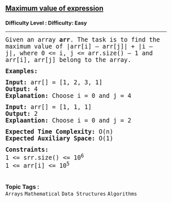 <h2><a href="https://www.geeksforgeeks.org/problems/maximum-value-of-expression2515/1?page=1&category=Arrays&difficulty=Easy&status=unsolved&sortBy=latest">Maximum value of expression</a></h2><h3>Difficulty Level : Difficulty: Easy</h3><hr><div class="problems_problem_content__Xm_eO"><p><span style="font-family: 'andale mono', monospace; font-size: 14pt;">Given an array <strong>arr</strong>. The task is to find the maximum value of |arr[i] – arr[j]| + |i – j|, where 0 &lt;= i, j &lt;= arr.size() – 1 and arr[i], arr[j] belong to the array.</span></p>
<p><span style="font-family: 'andale mono', monospace; font-size: 14pt;"><strong>Examples:</strong></span></p>
<pre><span style="font-family: 'andale mono', monospace; font-size: 14pt;"><strong>Input: </strong>arr[] = [1, 2, 3, 1] <br><strong>Output: </strong>4 <br><strong>Explanation: </strong>Choose i = 0 and j = 4</span></pre>
<pre><span style="font-family: 'andale mono', monospace; font-size: 14pt;"><strong>Input: </strong>arr[] = [1, 1, 1]
<strong>Output: </strong>2<br><strong>Explaantion: </strong>Choose i = 0 and j = 2</span></pre>
<p><span style="font-family: 'andale mono', monospace; font-size: 14pt;"><strong>Expected Time Complexity:</strong> O(n)<br><strong>Expected Auxiliary Space:</strong> O(1)</span></p>
<p><span style="font-family: 'andale mono', monospace; font-size: 14pt;"><strong>Constraints:</strong><br>1 &lt;= srr.size() &lt;= 10<sup>6</sup><br>1 &lt;= arr[i] &lt;= 10<sup>5</sup></span></p></div><br><p><span style=font-size:18px><strong>Topic Tags : </strong><br><code>Arrays</code>&nbsp;<code>Mathematical</code>&nbsp;<code>Data Structures</code>&nbsp;<code>Algorithms</code>&nbsp;